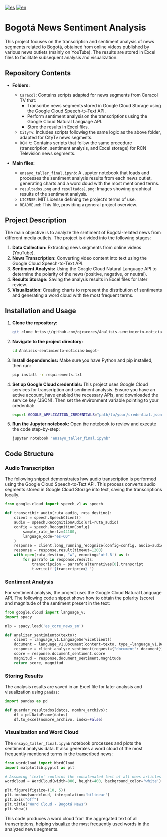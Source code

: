 [![es](https://img.shields.io/badge/lang-es-yellow.svg)](https://github.com/ojcaceres/Analisis-sentimiento-noticias-bogot-/blob/main/README.md)
[![en](https://img.shields.io/badge/lang-en-red.svg)](https://github.com/ojcaceres/Analisis-sentimiento-noticias-bogot-/blob/main/README.en.md)

# Bogotá News Sentiment Analysis

This project focuses on the transcription and sentiment analysis of news segments related to Bogotá, obtained from online videos published by various news outlets (mainly on YouTube). The results are stored in Excel files to facilitate subsequent analysis and visualization.

## Repository Contents

- **Folders:**
  - `Caracol`: Contains scripts adapted for news segments from Caracol TV that:
    - Transcribe news segments stored in Google Cloud Storage using the Google Cloud Speech-to-Text API.
    - Perform sentiment analysis on the transcriptions using the Google Cloud Natural Language API.
    - Store the results in Excel files.
  - `CityTv`: Includes scripts following the same logic as the above folder, adapted for CityTv news segments.
  - `RCN t`: Contains scripts that follow the same procedure (transcription, sentiment analysis, and Excel storage) for RCN Televisión news segments.

- **Main files:**
  - `ensayo_taller_final.ipynb`: A Jupyter notebook that loads and processes the sentiment analysis results from each news outlet, generating charts and a word cloud with the most mentioned terms.
  - `resultados.png` and `resultados2.png`: Images showing graphical results of the sentiment analysis.
  - `LICENSE`: MIT License defining the project’s terms of use.
  - `README.md`: This file, providing a general project overview.

## Project Description

The main objective is to analyze the sentiment of Bogotá-related news from different media outlets. The project is divided into the following stages:

1. **Data Collection:** Extracting news segments from online videos (YouTube).
2. **News Transcription:** Converting video content into text using the Google Cloud Speech-to-Text API.
3. **Sentiment Analysis:** Using the Google Cloud Natural Language API to determine the polarity of the news (positive, negative, or neutral).
4. **Results Storage:** Saving the analysis results in Excel files for later review.
5. **Visualization:** Creating charts to represent the distribution of sentiments and generating a word cloud with the most frequent terms.

## Installation and Usage

1. **Clone the repository:**
   ```bash
   git clone https://github.com/ojcaceres/Analisis-sentimiento-noticias-bogot-.git
   ```

2. **Navigate to the project directory:**
   ```bash
   cd Analisis-sentimiento-noticias-bogot-
   ```

3. **Install dependencies:**
   Make sure you have Python and pip installed, then run:
   ```bash
   pip install -r requirements.txt
   ```

4. **Set up Google Cloud credentials:**
   This project uses Google Cloud services for transcription and sentiment analysis. Ensure you have an active account, have enabled the necessary APIs, and downloaded the service key (JSON). Then set the environment variable pointing to your credential:
   ```bash
   export GOOGLE_APPLICATION_CREDENTIALS="path/to/your/credential.json"
   ```

5. **Run the Jupyter notebook:**
   Open the notebook to review and execute the code step-by-step:
   ```bash
   jupyter notebook "ensayo_taller_final.ipynb"
   ```

## Code Structure

### Audio Transcription

The following snippet demonstrates how audio transcription is performed using the Google Cloud Speech-to-Text API. This process converts audio segments stored in Google Cloud Storage into text, saving the transcriptions locally.

```python
from google.cloud import speech_v1 as speech

def transcribir_audio(ruta_audio, ruta_destino):
    client = speech.SpeechClient()
    audio = speech.RecognitionAudio(uri=ruta_audio)
    config = speech.RecognitionConfig(
        sample_rate_hertz=44100,
        language_code="es-CO"
    )
    response = client.long_running_recognize(config=config, audio=audio)
    response = response.result(timeout=1200)
    with open(ruta_destino, "w", encoding='utf-8') as t:
        for parrafo in response.results:
            transcripcion = parrafo.alternatives[0].transcript
            t.write(f'{transcripcion} ')
```

### Sentiment Analysis

For sentiment analysis, the project uses the Google Cloud Natural Language API. The following code snippet shows how to obtain the polarity (score) and magnitude of the sentiment present in the text:

```python
from google.cloud import language_v1
import spacy

nlp = spacy.load('es_core_news_sm')

def analizar_sentimiento(texto):
    client = language_v1.LanguageServiceClient()
    document = language_v1.Document(content=texto, type_=language_v1.Document.Type.PLAIN_TEXT)
    response = client.analyze_sentiment(request={"document": document})
    score = response.document_sentiment.score
    magnitud = response.document_sentiment.magnitude
    return score, magnitud
```

### Storing Results

The analysis results are saved in an Excel file for later analysis and visualization using `pandas`:

```python
import pandas as pd

def guardar_resultados(datos, nombre_archivo):
    df = pd.DataFrame(datos)
    df.to_excel(nombre_archivo, index=False)
```

### Visualization and Word Cloud

The `ensayo_taller_final.ipynb` notebook processes and plots the sentiment analysis data. It also generates a word cloud of the most frequently mentioned terms in the transcribed news:

```python
from wordcloud import WordCloud
import matplotlib.pyplot as plt

# Assuming 'texto' contains the concatenated text of all news articles
wordcloud = WordCloud(width=800, height=400, background_color='white').generate(texto)

plt.figure(figsize=(10, 5))
plt.imshow(wordcloud, interpolation='bilinear')
plt.axis("off")
plt.title("Word Cloud - Bogotá News")
plt.show()
```

This code produces a word cloud from the aggregated text of all transcriptions, helping visualize the most frequently used words in the analyzed news segments.
```
